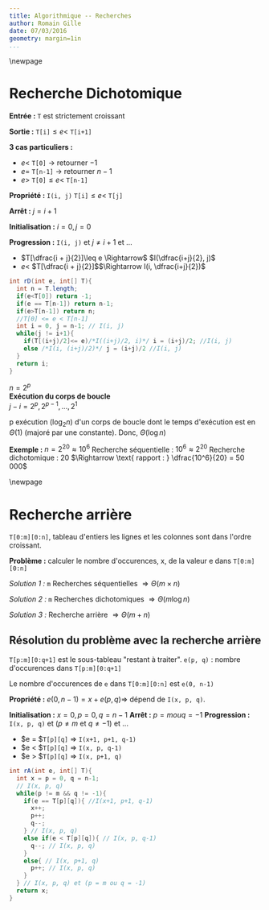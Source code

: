 ```yaml
---
title: Algorithmique -- Recherches
author: Romain Gille
date: 07/03/2016
geometry: margin=1in
...
```


\newpage

# Recherche Dichotomique

**Entrée :** `T` est strictement croissant

**Sortie :** `T[i]`$\leq e <$ `T[i+1]`

**3 cas particuliers :**

-   $e <$ `T[0]` $\rightarrow$ retourner $-1$
-   $e =$ `T[n-1]` $\rightarrow$ retourner $n - 1$
-   $e >$ `T[0]`$\leq e <$ `T[n-1]`

**Propriété :** `I(i, j)` `T[i]`$\leq e <$ `T[j]`

**Arrêt :** $j = i + 1$

**Initialisation :** $i = 0, j = 0$

**Progression :** `I(i, j)` et $j \neq i + 1$ et ...

-   $T[\dfrac{i + j}{2}]\leq e \Rightarrow$ $I(\dfrac{i+j}{2}, j)$
-   $e <$ $T[\dfrac{i + j}{2}]$$\Rightarrow I(i, \dfrac{i+j}{2})$

```java
int rD(int e, int[] T){
  int n = T.length;
  if(e<T[0]) return -1;
  if(e == T[n-1]) return n-1;
  if(e>T[n-1]) return n;
  //T[0] <= e < T[n-1]
  int i = 0, j = n-1; // I(i, j)
  while(j != i+1){
    if(T[(i+j)/2]<= e)/*I((i+j)/2, i)*/ i = (i+j)/2; //I(i, j)
    else /*I(i, (i+j)/2)*/ j = (i+j)/2 //I(i, j)
  }
  return i;
}
```

$n = 2^p$\
**Exécution du corps de boucle**\
$j-i = 2^p, 2^{p-1}, ..., 2^1$

p exécution ($\log_2 n$) d'un corps de boucle dont le temps d'exécution
est en $\Theta(1)$ (majoré par une constante).
Donc, $\Theta(\log n)$

**Exemple :**
$n = 2^{20} \approx 10^6$
Recherche séquentielle : $10^6 \approx 2^{20}$
Recherche dichotomique : $20$
$\Rightarrow \text{ rapport : } \dfrac{10^6}{20} = 50 000$

\newpage

# Recherche arrière

`T[0:m][0:n]`, tableau d'entiers les lignes et les colonnes sont dans
l'ordre croissant.

**Problème :** calculer le nombre d'occurences, x, de la valeur e dans
`T[0:m][0:n]`

*Solution 1 :* `m` Recherches séquentielles
$\Rightarrow \Theta(m \times n)$

*Solution 2 :* `m` Recherches dichotomiques
$\Rightarrow \Theta(m \log n)$

*Solution 3 :* Recherche arrière $\Rightarrow \Theta(m + n)$


## Résolution du problème avec la recherche arrière

`T[p:m][0:q+1]` est le sous-tableau "restant à traiter".
`e(p, q)` : nombre d'occurences dans `T[p:m][0:q+1]`

Le nombre d'occurences de `e` dans `T[0:m][0:n]` est `e(0, n-1)`

**Propriété :** $e(0, n-1) = x + e(p, q)$$\Rightarrow$ dépend de
`I(x, p, q)`.

**Initialisation :** $x = 0, p = 0, q = n-1$ **Arrêt :**
$p = m ou q = -1$ **Progression :** `I(x, p, q)` et
($p \neq m \text{ et } q \neq -1$) et ...

-   $e = $`T[p][q]` $\Rightarrow$ `I(x+1, p+1, q-1)`
-   $e < $`T[p][q]` $\Rightarrow$ `I(x, p, q-1)`
-   $e > $`T[p][q]` $\Rightarrow$ `I(x, p+1, q)`

```java
int rA(int e, int[] T){
  int x = p = 0, q = n-1;
  // I(x, p, q)
  while(p != m && q != -1){
    if(e == T[p][q]){ //I(x+1, p+1, q-1)
      x++;
      p++;
      q--;
    } // I(x, p, q)
    else if(e < T[p][q]){ // I(x, p, q-1)
      q--; // I(x, p, q)
    }
    else{ // I(x, p+1, q)
      p++; // I(x, p, q)
    }
  } // I(x, p, q) et (p = m ou q = -1)
  return x;
}
```
